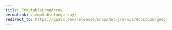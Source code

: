 ```yaml
---
title: ImmutableLongArray
permalink: /immutablelongarray/
redirect_to: https://guava.dev/releases/snapshot-jre/api/docs/com/google/common/primitives/ImmutableLongArray.html
---
```

